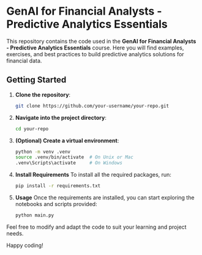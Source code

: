 # GenAI for Financial Analysts - Predictive Analytics Essentials

This repository contains the code used in the **GenAI for Financial Analysts - Predictive Analytics Essentials** course. Here you will find examples, exercises, and best practices to build predictive analytics solutions for financial data.

## Getting Started

1. **Clone the repository**:  
   ```bash
   git clone https://github.com/your-username/your-repo.git
    ```
2. **Navigate into the project directory**:
    ```bash
    cd your-repo
    ```

3. **(Optional) Create a virtual environment**: 
    ```bash
    python -m venv .venv
    source .venv/bin/activate  # On Unix or Mac
    .venv\Scripts\activate     # On Windows
    ```

4. **Install Requirements**
To install all the required packages, run:
    ```bash
    pip install -r requirements.txt
    ```

5. **Usage**
Once the requirements are installed, you can start exploring the notebooks and scripts provided:
    ```bash
    python main.py
    ```

Feel free to modify and adapt the code to suit your learning and project needs.

Happy coding!